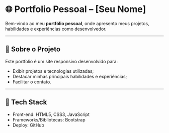 # 🌐 Portfolio Pessoal – [Seu Nome]

Bem-vindo ao meu **portfólio pessoal**, onde apresento meus projetos, habilidades e experiências como desenvolvedor.

---

## 🎯 Sobre o Projeto

Este portfolio é um site responsivo desenvolvido para:
- Exibir projetos e tecnologias utilizadas;
- Destacar minhas principais habilidades e experiências;
- Facilitar o contato.

---

## 🧱 Tech Stack

- Front-end: HTML5, CSS3, JavaScript
- Frameworks/Bibliotecas: Bootstrap
- Deploy: GitHub
